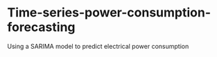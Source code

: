 # Time-series-power-consumption-forecasting
Using a SARIMA model to predict electrical power consumption
